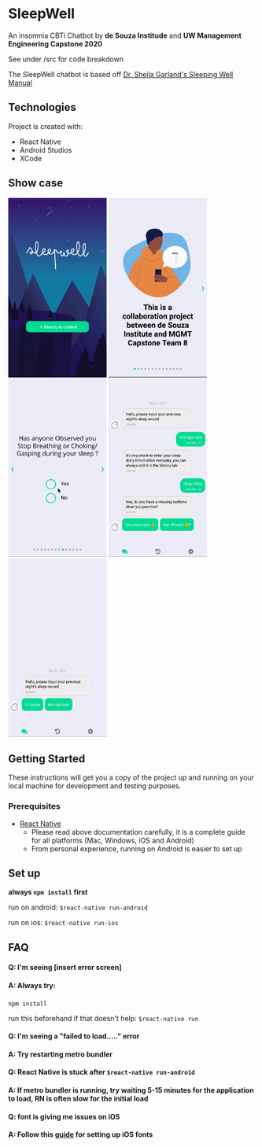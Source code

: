 # SleepWell
An insomnia CBTi Chatbot by **de Souza Institude** and **UW Management Engineering Capstone 2020**

See under /src for code breakdown

The SleepWell chatbot is based off [Dr. Sheila Garland's Sleeping Well Manual](https://support.desouzainstitute.com/kb/article/55-sleeping-well-manual?fbclid=IwAR0WDvWJEzrMrapEE-3JiRzE7L4jj9v69SBX37VEDOm9YcBraqlNe0w39tA)

## Technologies
Project is created with:
- React Native
- Android Studios
- XCode

## Show case
<img src='examples/welcome.gif' width=200>
<img src='examples/intro.gif' width=200>
<img src='examples/sleep_apnea.gif' width=200>
<img src='examples/chat_bot.gif' width=200>
<img src='examples/sleep_diary.gif' width=200>


## Getting Started 
These instructions will get you a copy of the project up and running on your local machine for development and testing purposes.

### Prerequisites

- [React Native](https://reactnative.dev/docs/environment-setup)
    - Please read above documentation carefully, it is a complete guide for all platforms (Mac, Windows, iOS and Android)
    - From personal experience, running on Android is easier to set up 


## Set up
**always 
```npm install``` 
first**

run on android:
`$react-native run-android`

run on ios:
`$react-native run-ios`


## FAQ

#### Q: I'm seeing [insert error screen]

#### A: Always try:

```npm install``` 

run this beforehand if that doesn't help:
`$react-native run`

#### Q: I'm seeing a "failed to load....." error

#### A: Try restarting metro bundler

#### Q: React Native is stuck after `$react-native run-android`

#### A: If metro bundler is running, try waiting 5-15 minutes for the application to load, RN is often slow for the initial load

#### Q: font is giving me issues on iOS

#### A: Follow this [guide](https://medium.com/@mehran.khan/ultimate-guide-to-use-custom-fonts-in-react-native-77fcdf859cf4) for setting up iOS fonts